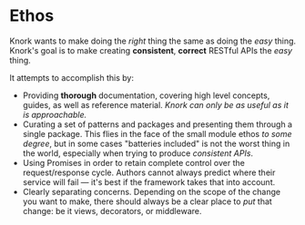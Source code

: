 # Ethos

Knork wants to make doing the *right* thing the same as doing the *easy* thing.
Knork's goal is to make creating **consistent**, **correct** RESTful APIs the
*easy* thing.

It attempts to accomplish this by:

* Providing **thorough** documentation, covering high level concepts, guides, as
well as reference material. *Knork can only be as useful as it is approachable.*
* Curating a set of patterns and packages and presenting them through a single
package. This flies in the face of the small module ethos *to some degree*, but
in some cases "batteries included" is not the worst thing in the world, especially
when trying to produce *consistent APIs*.
* Using Promises in order to retain complete control over the request/response
cycle. Authors cannot always predict where their service will fail — it's best
if the framework takes that into account.
* Clearly separating concerns. Depending on the scope of the change you want to
make, there should always be a clear place to *put* that change: be it views,
decorators, or middleware.
